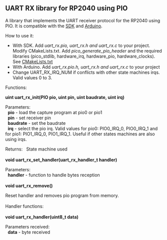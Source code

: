 ## UART RX library for RP2040 using PIO

A library that implements the UART receiver protocol for the RP2040 using PIO. It is compatible with the [SDK](https://raspberrypi.github.io/pico-sdk-doxygen/) and [Arduino](https://github.com/earlephilhower/arduino-pico).

How to use it:

- With SDK. Add *uart_rx.pio, uart_rx.h and uart_rx.c* to your project. Modify CMakeLists.txt. Add *pico_generate_pio_header* and the required libraries (pico_stdlib, hardware_irq, hardware_pio, hardware_clocks). See [CMakeLists.txt](sdk/CMakeLists.txt)
- With Arduino. Add *uart_rx.pio.h, uart_rx.h and uart_rx.c* to your project  
- Change UART_RX_IRQ_NUM if conflicts with other state machines irqs. Valid values 0 to 3.  


Functions:  

**uint uart_rx_init(PIO pio, uint pin, uint baudrate, uint irq)**  

Parameters:  
&nbsp;&nbsp;**pio** - load the capture program at pio0 or pio1  
&nbsp;&nbsp;**pin** - set receiver pin  
&nbsp;&nbsp;**baudrate** - set the baudrate  
&nbsp;&nbsp;**irq** - select the pio irq. Valid values for pio0: PIO0_IRQ_0, PIO0_IRQ_1 and for pio1: PIO1_IRQ_0, PIO1_IRQ_1. Useful if other states machines are also using irqs.

Returns:
&nbsp;&nbsp;State machine used  
\
**void uart_rx_set_handler(uart_rx_handler_t handler)**  

Parameters:  
&nbsp;&nbsp;**handler** - function to handle bytes reception  
\
**void uart_rx_remove()**  

Reset handler and removes pio program from memory.  
\
Handler functions:  
\
**void uart_rx_handler(uint8_t data)**  

Parameters received:  
&nbsp;&nbsp;**data** - byte received   
